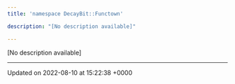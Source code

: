 ```yaml
---
title: 'namespace DecayBit::Functown'

description: "[No description available]"

---
```







[No description available]






-------------------------------

Updated on 2022-08-10 at 15:22:38 +0000